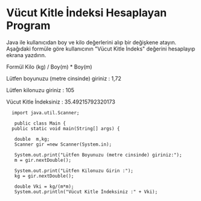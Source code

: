 # Vücut Kitle İndeksi Hesaplayan Program
Java ile kullanıcıdan boy ve kilo değerlerini alıp bir değişkene atayın. Aşağıdaki formüle göre kullanıcının "Vücut Kitle İndeks" değerini hesaplayıp ekrana yazdırın.


Formül
Kilo (kg) / Boy(m) * Boy(m)


Lütfen boyunuzu (metre cinsinde) giriniz : 1,72

Lütfen kilonuzu giriniz : 105

Vücut Kitle İndeksiniz : 35.49215792320173

      import java.util.Scanner;

       public class Main {
      public static void main(String[] args) {

       double  m,kg;
       Scanner gir =new Scanner(System.in);

       System.out.print("Lütfen Boyunuzu (metre cinsinde) giriniz:");
       m = gir.nextDouble();

       System.out.print("Lütfen Kilonuzu Girin :");
       kg = gir.nextDouble();

       double Vki = kg/(m*m);
       System.out.println("Vücut Kitle İndeksiniz :" + Vki);

